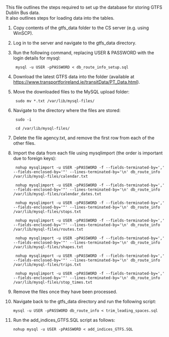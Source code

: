 This file outlines the steps required to set up the database for storing GTFS Dublin Bus data. <br>
It also outlines steps for loading data into the tables.

1. Copy contents of the gtfs_data folder to the CS server (e.g. using WinSCP).
2. Log in to the server and navigate to the gtfs_data directory.
3. Run the following command, replacing USER & PASSWORD with the login details for mysql:

        mysql -u USER -pPASSWORD < db_route_info_setup.sql

4. Download the latest GTFS data into the folder (available at https://www.transportforireland.ie/transitData/PT_Data.html).
5. Move the downloaded files to the MySQL upload folder:
        
        sudo mv *.txt /var/lib/mysql-files/

6. Navigate to the directory where the files are stored:

        sudo -i

        cd /var/lib/mysql-files/

7. Delete the file agency.txt, and remove the first row from each of the other files.
8. Import the data from each file using mysqlimport (the order is important due to foreign keys):

        nohup mysqlimport -u USER -pPASSWORD -f --fields-terminated-by=',' --fields-enclosed-by='"' --lines-terminated-by='\n' db_route_info /var/lib/mysql-files/calendar.txt

        nohup mysqlimport -u USER -pPASSWORD -f --fields-terminated-by=',' --fields-enclosed-by='"' --lines-terminated-by='\n' db_route_info /var/lib/mysql-files/calendar_dates.txt

        nohup mysqlimport -u USER -pPASSWORD -f --fields-terminated-by=',' --fields-enclosed-by='"' --lines-terminated-by='\n' db_route_info /var/lib/mysql-files/stops.txt

        nohup mysqlimport -u USER -pPASSWORD -f --fields-terminated-by=',' --fields-enclosed-by='"' --lines-terminated-by='\n' db_route_info /var/lib/mysql-files/routes.txt

        nohup mysqlimport -u USER -pPASSWORD -f --fields-terminated-by=',' --fields-enclosed-by='"' --lines-terminated-by='\n' db_route_info /var/lib/mysql-files/shapes.txt

        nohup mysqlimport -u USER -pPASSWORD -f --fields-terminated-by=',' --fields-enclosed-by='"' --lines-terminated-by='\n' db_route_info /var/lib/mysql-files/trips.txt

        nohup mysqlimport -u USER -pPASSWORD -f --fields-terminated-by=',' --fields-enclosed-by='"' --lines-terminated-by='\n' db_route_info /var/lib/mysql-files/stop_times.txt

9. Remove the files once they have been processed.
10. Navigate back to the gtfs_data directory and run the following script:

        mysql -u USER -pPASSWORD db_route_info < trim_leading_spaces.sql
11. Run the add_indices_GTFS.SQL script as follows:

        nohup mysql -u USER -pPASSWORD < add_indices_GTFS.SQL